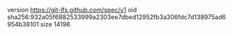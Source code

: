 version https://git-lfs.github.com/spec/v1
oid sha256:932a05f6882533999a2303ee7dbed12952fb3a306fdc7d138975ad6954b38101
size 14198
